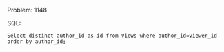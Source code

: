 Problem: 1148

SQL:

```
Select distinct author_id as id from Views where author_id=viewer_id order by author_id; 

```
